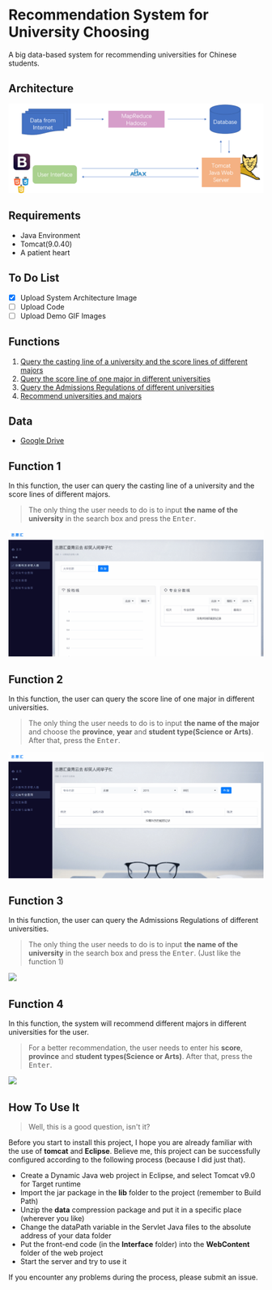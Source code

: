 # Recommendation System for University Choosing

A big data-based system for recommending universities for Chinese students.

## Architecture
[<img src="https://github.com/Re-bin/Recommendation-System-for-University-Choosing/blob/main/Architecture.png"/>](https://github.com/Re-bin/Recommendation-System-for-University-Choosing/blob/main/Architecture.png)

## Requirements

* Java Environment
* Tomcat(9.0.40)
* A patient heart

## To Do List
- [x] Upload System Architecture Image
- [ ] Upload Code
- [ ] Upload Demo GIF Images

## Functions
1. [Query the casting line of a university and the score lines of different majors](#function-1)
2. [Query the score line of one major in different universities](#function-2)
3. [Query the Admissions Regulations of different universities](#function-3)
4. [Recommend universities and majors](#function-4)

## Data
* [Google Drive](https://drive.google.com/file/d/1B73X0fv0peAv6m6VQZfnB7Tt9EnMiP9V/view?usp=sharing)

## Function 1
In this function, the user can query the casting line of a university and the score lines of different majors.
>The only thing the user needs to do is to input  **the name of the university** in the search box and press the <kbd>Enter</kbd>.

[<img src="https://github.com/Re-bin/Recommendation-System-for-University-Choosing/blob/main/functiongif/function1.gif"/>](https://github.com/Re-bin/Recommendation-System-for-University-Choosing/blob/main/functiongif/function1.gif)

## Function 2
In this function, the user can query the score line of one major in different universities.
>The only thing the user needs to do is to input **the name of the major** and choose the **province**, **year** and **student type(Science or Arts)**. After that, press the <kbd>Enter</kbd>.

[<img src="https://github.com/Re-bin/Recommendation-System-for-University-Choosing/blob/main/functiongif/function2.gif"/>](https://github.com/Re-bin/Recommendation-System-for-University-Choosing/blob/main/functiongif/function2.gif)

## Function 3
In this function, the user can query the Admissions Regulations of different universities.
>The only thing the user needs to do is to input  **the name of the university** in the search box and press the <kbd>Enter</kbd>. (Just like the function 1)

[<img src="https://github.com/Re-bin/Recommendation-System-for-University-Choosing/blob/main/functiongif/function3.gif"/>](https://github.com/Re-bin/Recommendation-System-for-University-Choosing/blob/main/functiongif/function3.gif)

## Function 4
In this function, the system will recommend different majors in different universities for the user.

>For a better recommendation, the user needs to enter his  **score**, **province** and **student types(Science or Arts)**. After that, press the <kbd>Enter</kbd>.

[<img src="https://github.com/Re-bin/Recommendation-System-for-University-Choosing/blob/main/functiongif/function4.gif"/>](https://github.com/Re-bin/Recommendation-System-for-University-Choosing/blob/main/functiongif/function4.gif)

## How To Use It
>Well, this is a good question, isn't it?

Before you start to install this project, I hope you are already familiar with the use of **tomcat** and **Eclipse**. Believe me, this project can be successfully configured according to the following process (because I did just that).

* Create a Dynamic Java web project in Eclipse, and select Tomcat v9.0 for Target runtime
* Import the jar package in the **lib** folder to the project (remember to Build Path)
* Unzip the **data** compression package and put it in a specific place (wherever you like)
* Change the dataPath variable in the Servlet Java files to the absolute address of your data folder
* Put the front-end code (in the **Interface** folder) into the **WebContent** folder of the web project
* Start the server and try to use it

If you encounter any problems during the process, please submit an issue.
